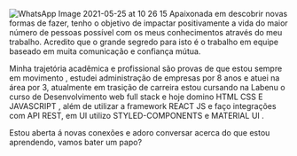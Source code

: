 ![WhatsApp Image 2021-05-25 at 10 26 15](https://user-images.githubusercontent.com/81257067/124478094-31229d00-dd7b-11eb-944f-c15740d70f0d.jpeg)
Apaixonada em descobrir novas formas de fazer, tenho o objetivo de impactar positivamente a vida do maior número de pessoas possível com os meus conhecimentos através do meu trabalho. Acredito que o grande segredo para isto é o trabalho em equipe baseado em muita comunicação e confiança mútua.

Minha trajetória acadêmica e profissional são provas de que estou sempre em movimento , estudei administração de empresas por 8 anos e atuei na área por 3, atualmente em trasição de carreira estou cursando na Labenu o curso de Desenvolvimento web full stack e hoje domino HTML CSS E JAVASCRIPT , além de utilizar a framework REACT JS e faço integrações com API REST, em UI utilizo STYLED-COMPONENTS e MATERIAL UI . 

Estou aberta á novas conexões e adoro conversar acerca do que estou aprendendo, vamos bater um papo?
